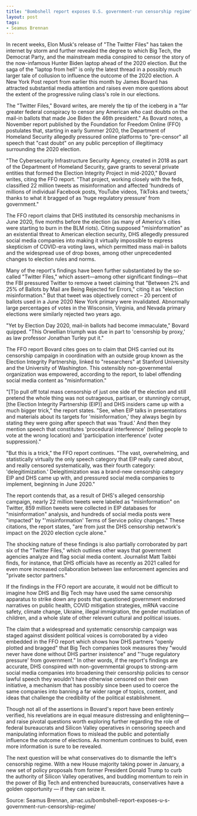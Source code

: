 ```yaml
---
title: "Bombshell report exposes U.S. government-run censorship regime"
layout: post
tags:
- Seamus Brennan
---
```


In recent weeks, Elon Musk's release of "The Twitter Files" has taken the internet by storm and further revealed the degree to which Big Tech, the Democrat Party, and the mainstream media conspired to censor the story of the now-infamous Hunter Biden laptop ahead of the 2020 election. But the saga of the "laptop from hell" is only the latest thread in a possibly much larger tale of collusion to influence the outcome of the 2020 election. A New York Post report from earlier this month by James Bovard has attracted substantial media attention and raises even more questions about the extent of the progressive ruling class's role in our elections.

The "Twitter Files," Bovard writes, are merely the tip of the iceberg in a "far greater federal conspiracy to censor any American who cast doubts on the mail-in ballots that made Joe Biden the 46th president." As Bovard notes, a November report published by the Foundation for Freedom Online (FFO) postulates that, starting in early Summer 2020, the Department of Homeland Security allegedly pressured online platforms to "pre-censor" all speech that "cast doubt" on any public perception of illegitimacy surrounding the 2020 election.

"The Cybersecurity Infrastructure Security Agency, created in 2018 as part of the Department of Homeland Security, gave grants to several private entities that formed the Election Integrity Project in mid-2020," Bovard writes, citing the FFO report. "That project, working closely with the feds, classified 22 million tweets as misinformation and affected 'hundreds of millions of individual Facebook posts, YouTube videos, TikToks and tweets,' thanks to what it bragged of as 'huge regulatory pressure' from government."

The FFO report claims that DHS instituted its censorship mechanisms in June 2020, five months before the election (as many of America's cities were starting to burn in the BLM riots). Citing supposed "misinformation" as an existential threat to American election security, DHS allegedly pressured social media companies into making it virtually impossible to express skepticism of COVID-era voting laws, which permitted mass mail-in ballots and the widespread use of drop boxes, among other unprecedented changes to election rules and norms.

Many of the report's findings have been further substantiated by the so-called "Twitter Files," which assert—among other significant findings—that the FBI pressured Twitter to remove a tweet claiming that "Between 2% and 25% of Ballots by Mail are Being Rejected for Errors," citing it as "election misinformation." But that tweet was objectively correct – 20 percent of ballots used in a June 2020 New York primary were invalidated. Abnormally large percentages of votes in the Wisconsin, Virginia, and Nevada primary elections were similarly rejected two years ago.

"Yet by Election Day 2020, mail-in ballots had become immaculate," Bovard quipped. "This Orwellian triumph was due in part to 'censorship by proxy,' as law professor Jonathan Turley put it."

The FFO report Bovard cites goes on to claim that DHS carried out its censorship campaign in coordination with an outside group known as the Election Integrity Partnership, linked to "researchers" at Stanford University and the University of Washington. This ostensibly non-governmental organization was empowered, according to the report, to label offending social media content as "misinformation."

"[T]o pull off total mass censorship of just one side of the election and still pretend the whole thing was not outrageous, partisan, or stunningly corrupt, [the Election Integrity Partnership (EIP)] and DHS insiders came up with a much bigger trick," the report states. "See, when EIP talks in presentations and materials about its targets for 'misinformation,' they always begin by stating they were going after speech that was 'fraud.' And then they mention speech that constitutes 'procedural interference' (telling people to vote at the wrong location) and 'participation interference' (voter suppression)."

"But this is a trick," the FFO report continues. "The vast, overwhelming, and statistically virtually the only speech category that EIP really cared about, and really censored systematically, was their fourth category: 'delegitimization.' Delegitimization was a brand-new censorship category EIP and DHS came up with, and pressured social media companies to implement, beginning in June 2020."

The report contends that, as a result of DHS's alleged censorship campaign, nearly 22 million tweets were labeled as "misinformation" on Twitter, 859 million tweets were collected in EIP databases for "misinformation" analysis, and hundreds of social media posts were "impacted" by "'misinformation' Terms of Service policy changes." These citations, the report states, "are from just the DHS censorship network's impact on the 2020 election cycle alone."

The shocking nature of these findings is also partially corroborated by part six of the "Twitter Files," which outlines other ways that government agencies analyze and flag social media content. Journalist Matt Taibbi finds, for instance, that DHS officials have as recently as 2021 called for even more increased collaboration between law enforcement agencies and "private sector partners."

If the findings in the FFO report are accurate, it would not be difficult to imagine how DHS and Big Tech may have used the same censorship apparatus to strike down any posts that questioned government endorsed narratives on public health, COVID mitigation strategies, mRNA vaccine safety, climate change, Ukraine, illegal immigration, the gender mutilation of children, and a whole slate of other relevant cultural and political issues.

The claim that a widespread and systematic censorship campaign was staged against dissident political voices is corroborated by a video embedded in the FFO report which shows how DHS partners "openly plotted and bragged" that Big Tech companies took measures they "would never have done without DHS partner insistence" and "'huge regulatory pressure' from government." In other words, if the report's findings are accurate, DHS conspired with non-governmental groups to strong-arm social media companies into broadening their censorship policies to censor lawful speech they wouldn't have otherwise censored on their own initiative, a mechanism that has possibly since been used to coerce the same companies into banning a far wider range of topics, content, and ideas that challenge the credibility of the political establishment.

Though not all of the assertions in Bovard's report have been entirely verified, his revelations are in equal measure distressing and enlightening—and raise pivotal questions worth exploring further regarding the role of federal bureaucrats and Silicon Valley operatives in censoring speech and manipulating information flows to mislead the public and potentially influence the outcome of elections. As momentum continues to build, even more information is sure to be revealed.

The next question will be what conservatives do to dismantle the left's censorship regime. With a new House majority taking power in January, a new set of policy proposals from former President Donald Trump to curb the authority of Silicon Valley operatives, and budding momentum to rein in the power of Big Tech and entrenched bureaucrats, conservatives have a golden opportunity — if they can seize it.

Source: Seamus Brennan, amac.us/bombshell-report-exposes-u-s-government-run-censorship-regime/
